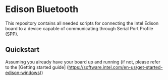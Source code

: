 # Edison Bluetooth 
This repository contains all needed scripts for connecting the Intel Edison board to a device capable of communicating through Serial Port Profile (SPP).
## Quickstart
Assuming you already have your board up and running (if not, please refer to the [Getting started guide] (https://software.intel.com/en-us/get-started-edison-windows))
